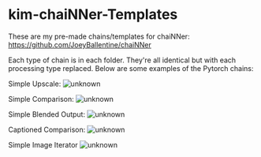 # kim-chaiNNer-Templates
These are my pre-made chains/templates for chaiNNer: https://github.com/JoeyBallentine/chaiNNer

Each type of chain is in each folder. They're all identical but with each processing type replaced. Below are some examples of the Pytorch chains:

Simple Upscale:
![unknown](https://user-images.githubusercontent.com/62084776/180095322-59aa20f8-04d3-4bb5-829f-481e16d8c4d5.png)

Simple Comparison:
![unknown](https://user-images.githubusercontent.com/62084776/180095285-ab363845-134b-4479-ac46-67cf94366653.png)

Simple Blended Output:
![unknown](https://user-images.githubusercontent.com/62084776/180095359-11f23952-0a58-4b75-a2c9-113d8ae4f027.png)

Captioned Comparison:
![unknown](https://user-images.githubusercontent.com/62084776/180095406-5a27d6bd-8409-4fd6-9ef1-5dc7b12fba8f.png)

Simple Image Iterator
![unknown](https://user-images.githubusercontent.com/62084776/182009539-ba344c0f-5453-44f9-a988-0ec892319dbc.png)
